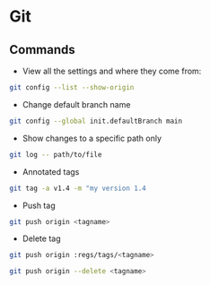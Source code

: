 # Git

## Commands

- View all the settings and where they come from:

```sh
git config --list --show-origin
```

- Change default branch name

```sh
git config --global init.defaultBranch main
```

- Show changes to a specific path only

```sh
git log -- path/to/file
```

- Annotated tags

```sh
git tag -a v1.4 -m "my version 1.4
```

- Push tag

```sh
git push origin <tagname>
```

- Delete tag

```sh
git push origin :regs/tags/<tagname>
```

```sh
git push origin --delete <tagname>
```

